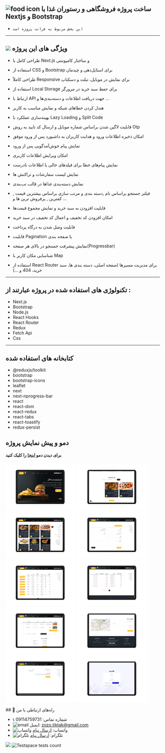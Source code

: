 ## ![food icon](https://img.icons8.com/color/24/hamburger.png) ساخت پروژه فروشگاهی و رستوران غذا با Nextjs و Bootstrap

- `این بخش مربوط به فرانت پروژه است
`

---


## ![](https://img.icons8.com/?size=25&id=qbPAZjbNRPIS&format=png&color=000000) ویژگی های این پروژه

- طراحی کامل با Next.js و ساختار کامپوننتی

- استفاده از CSS و Bootstrap برای استایل‌دهی و چیدمان 
 
- طراحی کاملاً Responsive برای نمایش در موبایل، تبلت و دسکتاپ

- استفاده از Local Storage برای حفظ سبد خرید در مرورگر

- ارتباط با API جهت دریافت  اطلاعات و دسته‌بندی‌ها و ... 

- هندل کردن خطاهای شبکه و نمایش مناسب به کاربر

- بهینه‌سازی عملکرد با Lazy Loading و Split Code

- قابلیت لاگین شدن براساس شماره موبایل و ارسال کد تایید به روش Otp

-  امکان ذخیره اطلاعات ورود و هدایت کاربران به داشبورد پس از ورود موفق
- نمایش پیام خوش‌آمدگویی    پس از ورود 
- امکان ویرایش اطلاعات کاربری
- نمایش پیام‌های خطا برای فیلدهای خالی یا اطلاعات نادرست
- نمایش لیست سفارشات و تراکنش ها
- نمایش دسته‌بندی غذاها در قالب تب‌بندی 
- فیلتر جستجو براساس نام ,دسته بندی و مرتب سازی براساس بیشترین قیمت , کمترین  , پرفروش ترین ها و ...

- قابلیت افزودن به سبد خرید و نمایش مجموع قیمت‌ها 

- امکان افزودن کد تخفیف و اعمال کد تخفیف در سبد خرید

- قابلیت وصل شدن به درگاه پرداخت 

- قابلیت Pagination یا صفحه بندی

-  نمایش پیشرفت جستجو در بالای  هر صفحه(Progressbar)

- شناسایی مکان کاربر با Map

- استفاده از React Router برای مدیریت مسیرها (صفحه اصلی، دسته‌ بندی ها، سبد خرید، 404 و ...)


---

## تکنولوژی های استفاده شده در پروژه عبارتند از :
- Next.js
- Bootstrap
- Node.js
- React Hooks
- React Router
- Redux
- Fetch Api
- Css

---

## کتابخانه های استفاده شده
- @reduxjs/toolkit
- bootstrap
- bootstrap-icons
- leaflet
- next
- next-nprogress-bar
- react
- react-dom
- react-redux
- react-tabs
- react-toastify
- redux-persist

## دمو و پیش نمایش پروژه
#### برای دیدن دمو [اینجا](https://next-shoping-project.vercel.app/) را کلیک کنید


<p>
  <img src="image/1.png" width="230"/>
  <img src="image/3.png" width="230"/>
  <img src="image/4.png" width="230"/>
  <img src="image/5.png" width="230"/>
  <img src="image/6.png" width="230"/>
  <img src="image/7.png" width="230"/>
  <img src="image/8.png" width="230"/>
  <img src="image/2.png" width="230"/>
  <img src="image/9.png" width="230"/>
  <img src="image/10.png" width="230"/>
</p>
## 📢 راه‌های ارتباطی با من

- 📞 شماره تماس: 09114759731
- ![email](https://img.icons8.com/?size=20&id=P7UIlhbpWzZm&format=png&color=000000) ایمیل: zozo.tiktak@gmail.com
- ![واتساپ](https://img.icons8.com/color/24/whatsapp--v1.png) واتساپ:  [ارسال پیام](https://wa.me/989114759731)
- ![تلگرام](https://img.icons8.com/?size=25&id=EWzVSK2hyV9H&format=png&color=000000) تلگرام: [ارسال پیام](https://t.me/ZohreZamany)

<img src="https://img.shields.io/badge/just%20thrrr%20message-8A2BE2" />
<img alt="Testspace tests count" src="https://img.shields.io/testspace/:metric/:org/:project/:space">

